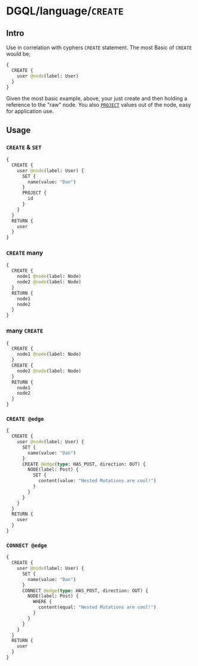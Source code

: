 # DGQL/language/`CREATE`

## Intro

Use in correlation with cyphers `CREATE` statement. The most Basic of `CREATE` would be;

```graphql
{
  CREATE {
    user @node(label: User)
  }
}
```

Given the most basic example, above, your just create and then holding a reference to the "raw" node. You also [`PROJECT`](./project.md) values out of the node, easy for application use.

## Usage

### `CREATE` & `SET`

```graphql
{
  CREATE {
    user @node(label: User) {
      SET {
        name(value: "Dan")
      }
      PROJECT {
        id
      }
    }
  }
  RETURN {
    user
  }
}
```

### `CREATE` many

```graphql
{
  CREATE {
    node1 @node(label: Node)
    node2 @node(label: Node)
  }
  RETURN {
    node1
    node2
  }
}
```

### many `CREATE`

```graphql
{
  CREATE {
    node1 @node(label: Node)
  }
  CREATE {
    node2 @node(label: Node)
  }
  RETURN {
    node1
    node2
  }
}
```

### `CREATE @edge`

```graphql
{
  CREATE {
    user @node(label: User) {
      SET {
        name(value: "Dan")
      }
      CREATE @edge(type: HAS_POST, direction: OUT) {
        NODE(label: Post) {
          SET {
            content(value: "Nested Mutations are cool!")
          }
        }
      }
    }
  }
  RETURN {
    user
  }
}
```

### `CONNECT @edge`

```graphql
{
  CREATE {
    user @node(label: User) {
      SET {
        name(value: "Dan")
      }
      CONNECT @edge(type: HAS_POST, direction: OUT) {
        NODE(label: Post) {
          WHERE {
            content(equal: "Nested Mutations are cool!")
          }
        }
      }
    }
  }
  RETURN {
    user
  }
}
```

